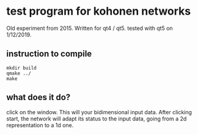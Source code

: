 # test program for kohonen networks
Old experiment from 2015. Written for qt4 / qt5. tested with qt5 on 1/12/2019.

## instruction to compile

```
mkdir build
qmake ../
make
```

## what does it do?

click on the window. This will your bidimensional input data. After clicking start, the network will adapt its status to the input data, going from a 2d representation to a 1d one.


